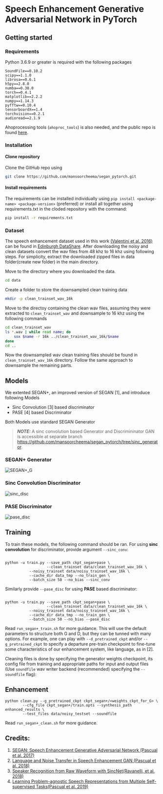 # Speech Enhancement Generative Adversarial Network in PyTorch
## Getting started

### Requirements
Python 3.6.9 or greater is required with the following packages
```
SoundFile==0.10.2
scipy==1.1.0
librosa==0.6.1
h5py==2.8.0
numba==0.38.0
torch==0.4.1
matplotlib==2.2.2
numpy==1.14.3
pyfftw==0.10.4
tensorboardX==1.4
torchvision==0.2.1
audioread==2.1.9
```
Ahoprocessing tools (`ahoproc_tools`) is also needed, and the public repo is found [here](https://github.com/santi-pdp/ahoproc_tools).
### Installation
#### Clone repository
Clone the GitHub repo using
```bash
git clone https://github.com/mansoorcheema/segan_pytorch.git
```
#### Install requirements
The requirements can be installed individually using `pip install <package-name> <package-version>` (preferred) or install all together using requirements.txt in the cloded repository with the command:
```bash
pip install -r requirements.txt
```
### Dataset
The speech enhancement dataset used in this work [(Valentini et al. 2016)](http://ssw9.net/papers/ssw9_PS2-4_Valentini-Botinhao.pdf) can be found in [Edinburgh DataShare](http://datashare.is.ed.ac.uk/handle/10283/1942). After downloading the noisy and clean datasets convert the wav files from 48 khz to 16 khz using following steps. For simplicity, extract the downloaded zipped files in data folder(create new folder) in the main directory. 

Move to the directory where you downloaded the data.
```bash
cd data
```
Create a folder to store the downsampled clean training data
```bash
mkdir -p clean_trainset_wav_16k 
```
Move to the directoy containing the clean wav files, assuming they were extracted to `clean_trainset_wav` and downsample to 16 khz using the following commands
```bash
cd clean_trainset_wav
ls *.wav | while read name; do
    sox $name -r 16k ../clean_trainset_wav_16k/$name
done
cd ..
```
Now the downsampled wav clean training files should be found in `clean_trainset_wav_16k` directory. Follow the same approach to downsample the remaining  parts. 

## Models

We extented SEGAN+, an improved version of SEGAN [1], and introduce following Models
* Sinc Convolution [3] based discriminator
* PASE [4] based Discriminator


Both Models use standard SEGAN Generator

> **_NOTE:_**  A sinc convolution based Generator and Discrimininator GAN is accessible at separate branch https://github.com/mansoorcheema/segan_pytorch/tree/sinc_generator.

### SEGAN+ Generator

![SEGAN+_G](assets/segan+.png)

### Sinc Convolution Discriminator
![sinc_disc](https://user-images.githubusercontent.com/10983181/149785311-5d1ee19b-d87f-4574-8490-43e7b390717c.png)
### PASE Discriminator
![pase_disc](https://user-images.githubusercontent.com/10983181/149784688-d1c25049-28f4-4359-baab-6c8c86a2784e.png)

## Training
To train these models, the following command should be ran. For using **sinc convolution** for discriminator, provide argument `--sinc_conv`:
```

python -u train.py --save_path ckpt_segan+pase \
                   --clean_trainset data/clean_trainset_wav_16k \
		   --noisy_trainset data/noisy_trainset_wav_16k \
		   --cache_dir data_tmp --no_train_gen \
		   --batch_size 50 --no_bias --sinc_conv
```

Similarly provide `--pase_disc` for using **PASE** based discriminator:
```

python -u train.py --save_path ckpt_segan+pase \
                   --clean_trainset data/clean_trainset_wav_16k \
		   --noisy_trainset data/noisy_trainset_wav_16k \
		   --cache_dir data_tmp --no_train_gen \
		   --batch_size 50 --no_bias --pase_disc
```
Read `run_segan+_train.sh` for more guidance. This will use the default parameters to structure both G and D, but they can be tunned with many options. For example, one can play with `--d_pretrained_ckpt` and/or `--g_pretrained_ckpt` to specify a departure pre-train checkpoint to fine-tune some characteristics of our enhancement system, like language, as in [2].

Cleaning files is done by specifying the generator weights checkpoint, its config file from training and appropriate paths for input and output files (Use `soundfile` wav writer backend (recommended) specifying the `--soundfile` flag):

## Enhancement
```
python clean.py --g_pretrained_ckpt ckpt_segan+/<weights_ckpt_for_G> \
		--cfg_file ckpt_segan+/train.opts --synthesis_path enhanced_results \
		--test_files data/noisy_testset --soundfile
```

Read `run_segan+_clean.sh` for more guidance.


## Credits:

1. [SEGAN: Speech Enhancement Generative Adversarial Network (Pascual et al. 2017)](https://arxiv.org/abs/1703.09452)
2. [Language and Noise Transfer in Speech Enhancement GAN (Pascual et al. 2018)](https://arxiv.org/abs/1712.06340)
3. [Speaker Recognition from Raw Waveform with SincNet(Ravanelli, et al. 2018)](https://arxiv.org/abs/1808.00158)
4. [Learning Problem-agnostic Speech Representations from Multiple Self-supervised Tasks(Pascual et al. 2019)](https://arxiv.org/abs/1904.03416)
 
